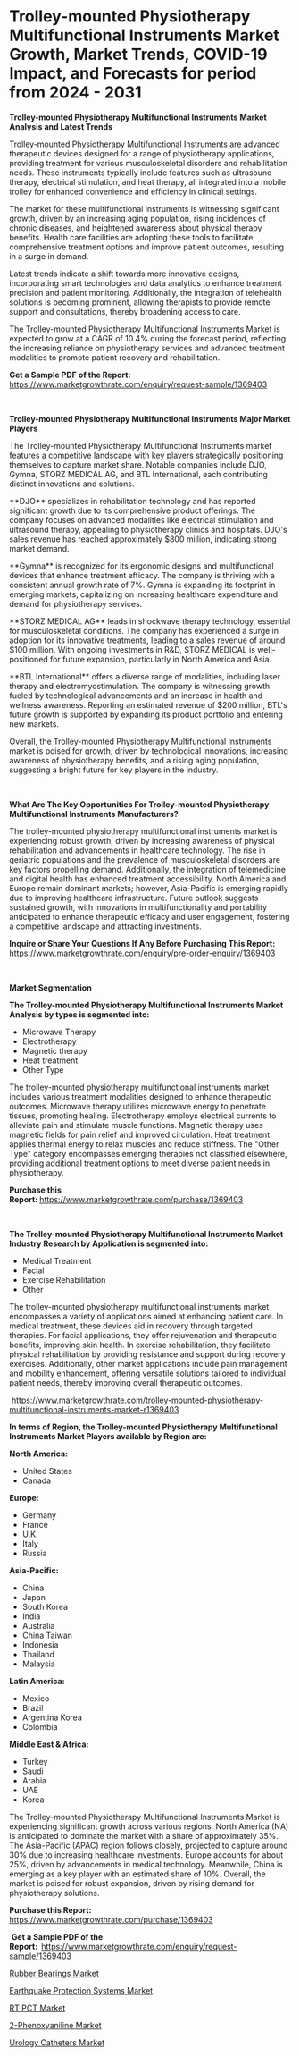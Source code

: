 <p><h1>Trolley-mounted Physiotherapy Multifunctional Instruments Market Growth, Market Trends, COVID-19 Impact, and Forecasts for period from 2024 - 2031</h1></p><p><strong>Trolley-mounted Physiotherapy Multifunctional Instruments Market Analysis and Latest Trends</strong></p>
<p><p>Trolley-mounted Physiotherapy Multifunctional Instruments are advanced therapeutic devices designed for a range of physiotherapy applications, providing treatment for various musculoskeletal disorders and rehabilitation needs. These instruments typically include features such as ultrasound therapy, electrical stimulation, and heat therapy, all integrated into a mobile trolley for enhanced convenience and efficiency in clinical settings.</p><p>The market for these multifunctional instruments is witnessing significant growth, driven by an increasing aging population, rising incidences of chronic diseases, and heightened awareness about physical therapy benefits. Health care facilities are adopting these tools to facilitate comprehensive treatment options and improve patient outcomes, resulting in a surge in demand.</p><p>Latest trends indicate a shift towards more innovative designs, incorporating smart technologies and data analytics to enhance treatment precision and patient monitoring. Additionally, the integration of telehealth solutions is becoming prominent, allowing therapists to provide remote support and consultations, thereby broadening access to care.</p><p>The Trolley-mounted Physiotherapy Multifunctional Instruments Market is expected to grow at a CAGR of 10.4% during the forecast period, reflecting the increasing reliance on physiotherapy services and advanced treatment modalities to promote patient recovery and rehabilitation.</p></p>
<p><strong>Get a Sample PDF of the Report:&nbsp;</strong> <a href="https://www.marketgrowthrate.com/enquiry/request-sample/1369403">https://www.marketgrowthrate.com/enquiry/request-sample/1369403</a></p>
<p>&nbsp;</p>
<p><strong>Trolley-mounted Physiotherapy Multifunctional Instruments Major Market Players</strong></p>
<p><p>The Trolley-mounted Physiotherapy Multifunctional Instruments market features a competitive landscape with key players strategically positioning themselves to capture market share. Notable companies include DJO, Gymna, STORZ MEDICAL AG, and BTL International, each contributing distinct innovations and solutions.</p><p>**DJO** specializes in rehabilitation technology and has reported significant growth due to its comprehensive product offerings. The company focuses on advanced modalities like electrical stimulation and ultrasound therapy, appealing to physiotherapy clinics and hospitals. DJO's sales revenue has reached approximately $800 million, indicating strong market demand.</p><p>**Gymna** is recognized for its ergonomic designs and multifunctional devices that enhance treatment efficacy. The company is thriving with a consistent annual growth rate of 7%. Gymna is expanding its footprint in emerging markets, capitalizing on increasing healthcare expenditure and demand for physiotherapy services.</p><p>**STORZ MEDICAL AG** leads in shockwave therapy technology, essential for musculoskeletal conditions. The company has experienced a surge in adoption for its innovative treatments, leading to a sales revenue of around $100 million. With ongoing investments in R&D, STORZ MEDICAL is well-positioned for future expansion, particularly in North America and Asia.</p><p>**BTL International** offers a diverse range of modalities, including laser therapy and electromyostimulation. The company is witnessing growth fueled by technological advancements and an increase in health and wellness awareness. Reporting an estimated revenue of $200 million, BTL's future growth is supported by expanding its product portfolio and entering new markets.</p><p>Overall, the Trolley-mounted Physiotherapy Multifunctional Instruments market is poised for growth, driven by technological innovations, increasing awareness of physiotherapy benefits, and a rising aging population, suggesting a bright future for key players in the industry.</p></p>
<p>&nbsp;</p>
<p><strong>What Are The Key Opportunities For Trolley-mounted Physiotherapy Multifunctional Instruments Manufacturers?</strong></p>
<p><p>The trolley-mounted physiotherapy multifunctional instruments market is experiencing robust growth, driven by increasing awareness of physical rehabilitation and advancements in healthcare technology. The rise in geriatric populations and the prevalence of musculoskeletal disorders are key factors propelling demand. Additionally, the integration of telemedicine and digital health has enhanced treatment accessibility. North America and Europe remain dominant markets; however, Asia-Pacific is emerging rapidly due to improving healthcare infrastructure. Future outlook suggests sustained growth, with innovations in multifunctionality and portability anticipated to enhance therapeutic efficacy and user engagement, fostering a competitive landscape and attracting investments.</p></p>
<p><strong>Inquire or Share Your Questions If Any Before Purchasing This Report:</strong> <a href="https://www.marketgrowthrate.com/enquiry/pre-order-enquiry/1369403">https://www.marketgrowthrate.com/enquiry/pre-order-enquiry/1369403</a></p>
<p>&nbsp;</p>
<p><strong>Market Segmentation</strong></p>
<p><strong>The Trolley-mounted Physiotherapy Multifunctional Instruments Market Analysis by types is segmented into:</strong></p>
<p><ul><li>Microwave Therapy</li><li>Electrotherapy</li><li>Magnetic therapy</li><li>Heat treatment</li><li>Other Type</li></ul></p>
<p><p>The trolley-mounted physiotherapy multifunctional instruments market includes various treatment modalities designed to enhance therapeutic outcomes. Microwave therapy utilizes microwave energy to penetrate tissues, promoting healing. Electrotherapy employs electrical currents to alleviate pain and stimulate muscle functions. Magnetic therapy uses magnetic fields for pain relief and improved circulation. Heat treatment applies thermal energy to relax muscles and reduce stiffness. The "Other Type" category encompasses emerging therapies not classified elsewhere, providing additional treatment options to meet diverse patient needs in physiotherapy.</p></p>
<p><strong>Purchase this Report:&nbsp;</strong><a href="https://www.marketgrowthrate.com/purchase/1369403">https://www.marketgrowthrate.com/purchase/1369403</a></p>
<p>&nbsp;</p>
<p><strong>The Trolley-mounted Physiotherapy Multifunctional Instruments Market Industry Research by Application is segmented into:</strong></p>
<p><ul><li>Medical Treatment</li><li>Facial</li><li>Exercise Rehabilitation</li><li>Other</li></ul></p>
<p><p>The trolley-mounted physiotherapy multifunctional instruments market encompasses a variety of applications aimed at enhancing patient care. In medical treatment, these devices aid in recovery through targeted therapies. For facial applications, they offer rejuvenation and therapeutic benefits, improving skin health. In exercise rehabilitation, they facilitate physical rehabilitation by providing resistance and support during recovery exercises. Additionally, other market applications include pain management and mobility enhancement, offering versatile solutions tailored to individual patient needs, thereby improving overall therapeutic outcomes.</p></p>
<p><a href="https://www.marketgrowthrate.com/trolley-mounted-physiotherapy-multifunctional-instruments-market-r1369403">&nbsp;https://www.marketgrowthrate.com/trolley-mounted-physiotherapy-multifunctional-instruments-market-r1369403</a></p>
<p><strong>In terms of Region, the Trolley-mounted Physiotherapy Multifunctional Instruments Market Players available by Region are:</strong></p>
<p>
    <p> <strong> North America: </strong>
        <ul>
            <li>United States</li>
            <li>Canada</li>
        </ul>
        </p> 
    <p> <strong> Europe: </strong>
        <ul>
            <li>Germany</li>
            <li>France</li>
            <li>U.K.</li>
            <li>Italy</li>
            <li>Russia</li>
        </ul>
        </p> 
    <p> <strong> Asia-Pacific: </strong>
        <ul>
            <li>China</li>
            <li>Japan</li>
            <li>South Korea</li>
            <li>India</li>
            <li>Australia</li>
            <li>China Taiwan</li>
            <li>Indonesia</li>
            <li>Thailand</li>
            <li>Malaysia</li>
        </ul>
        </p> 
    <p> <strong> Latin America: </strong>
        <ul>
            <li>Mexico</li>
            <li>Brazil</li>
            <li>Argentina Korea</li>
            <li>Colombia</li>
        </ul>
        </p> 
    <p> <strong> Middle East & Africa: </strong>
        <ul>
            <li>Turkey</li>
            <li>Saudi</li>
            <li>Arabia</li>
            <li>UAE</li>
            <li>Korea</li>
        </ul>
    </p>
    </p>
<p><p>The Trolley-mounted Physiotherapy Multifunctional Instruments Market is experiencing significant growth across various regions. North America (NA) is anticipated to dominate the market with a share of approximately 35%. The Asia-Pacific (APAC) region follows closely, projected to capture around 30% due to increasing healthcare investments. Europe accounts for about 25%, driven by advancements in medical technology. Meanwhile, China is emerging as a key player with an estimated share of 10%. Overall, the market is poised for robust expansion, driven by rising demand for physiotherapy solutions.</p></p>
<p><strong>Purchase this Report: </strong><a href="https://www.marketgrowthrate.com/purchase/1369403">https://www.marketgrowthrate.com/purchase/1369403</a></p>
<p>&nbsp;<strong>Get a Sample PDF of the Report:&nbsp;&nbsp;</strong><a href="https://www.marketgrowthrate.com/enquiry/request-sample/1369403">https://www.marketgrowthrate.com/enquiry/request-sample/1369403</a></p>
<p><strong></strong></p>
<p><p><a href="https://medium.com/@lavonnedefsmc/global-rubber-bearings-market-focus-on-application-end-use-industry-type-equipment-and-region-0decc7036539?postPublishedType=repub">Rubber Bearings Market</a></p><p><a href="https://medium.com/@lavonnedefsmc/earthquake-protection-systems-market-size-by-type-natural-rubber-bearing-lead-rubber-bearing-high-34da851c7406?postPublishedType=repub">Earthquake Protection Systems Market</a></p><p><a href="https://www.linkedin.com/pulse/rt-pct-market-size-growing-cagr-71-report-covers-analysis-p1dde">RT PCT Market</a></p><p><a href="https://issuu.com/reportprime-2/docs/2-phenoxyaniline-market-size-2030.p_7d9ca3dc22444a">2-Phenoxyaniline Market</a></p><p><a href="https://www.linkedin.com/pulse/navigating-urology-catheters-market-expert-analysis-forecast-aauce">Urology Catheters Market</a></p></p>